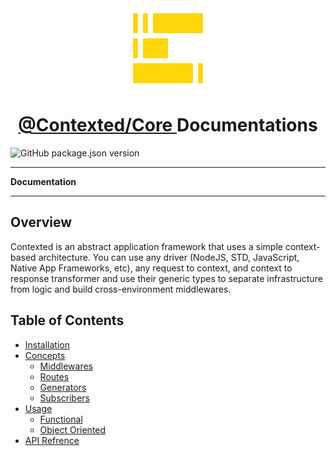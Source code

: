 <div align="center">
    <img width="128" src="https://raw.githubusercontent.com/contexted-js/brand/master/dark/main.svg">
    <h1>
		<a href="https://github.com/contexted-js/core">
        	@Contexted/Core
    	</a>
		<span>Documentations</span>
	</h1>
</div>

<img alt="GitHub package.json version" src="https://img.shields.io/github/package-json/v/contexted-js/core">

---

**Documentation**

---

## Overview

Contexted is an abstract application framework that uses a simple context-based architecture. You can use any driver (NodeJS, STD, JavaScript, Native App Frameworks, etc), any request to context, and context to response transformer and use their generic types to separate infrastructure from logic and build cross-environment middlewares.

## Table of Contents

- [Installation](installation/)
- [Concepts](concepts/)
    - [Middlewares](concepts/middlewares.md)
    - [Routes](concepts/routes.md)
    - [Generators](concepts/generators.md)
    - [Subscribers](concepts/subscribers.md)
- [Usage](usage/)
    - [Functional](usage/functional.md)
    - [Object Oriented](usage/object-oriented.md)
- [API Refrence](api-refrence/)
